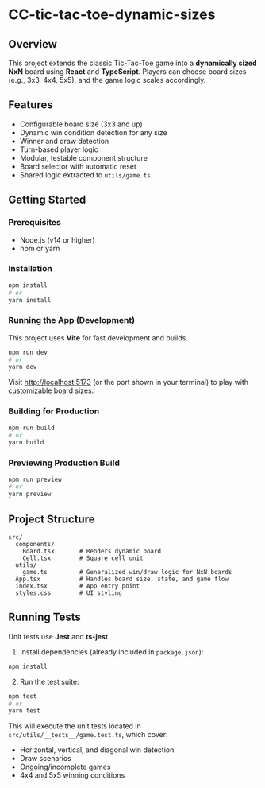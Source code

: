# CC-tic-tac-toe-dynamic-sizes

## Overview

This project extends the classic Tic-Tac-Toe game into a **dynamically sized NxN** board using **React** and **TypeScript**. Players can choose board sizes (e.g., 3x3, 4x4, 5x5), and the game logic scales accordingly.

## Features

- Configurable board size (3x3 and up)
- Dynamic win condition detection for any size
- Winner and draw detection
- Turn-based player logic
- Modular, testable component structure
- Board selector with automatic reset
- Shared logic extracted to `utils/game.ts`

## Getting Started

### Prerequisites
- Node.js (v14 or higher)
- npm or yarn

### Installation

```bash
npm install
# or
yarn install
```

### Running the App (Development)

This project uses **Vite** for fast development and builds.

```bash
npm run dev
# or
yarn dev
```

Visit [http://localhost:5173](http://localhost:5173) (or the port shown in your terminal) to play with customizable board sizes.

### Building for Production

```bash
npm run build
# or
yarn build
```

### Previewing Production Build

```bash
npm run preview
# or
yarn preview
```

## Project Structure

```
src/
  components/
    Board.tsx       # Renders dynamic board
    Cell.tsx        # Square cell unit
  utils/
    game.ts         # Generalized win/draw logic for NxN boards
  App.tsx           # Handles board size, state, and game flow
  index.tsx         # App entry point
  styles.css        # UI styling
```

## Running Tests

Unit tests use **Jest** and **ts-jest**.

1. Install dependencies (already included in `package.json`):

```bash
npm install
```

2. Run the test suite:

```bash
npm test
# or
yarn test
```

This will execute the unit tests located in `src/utils/__tests__/game.test.ts`, which cover:

* Horizontal, vertical, and diagonal win detection
* Draw scenarios
* Ongoing/incomplete games
* 4x4 and 5x5 winning conditions
